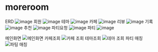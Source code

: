 # moreroom
ERD
![image](https://github.com/user-attachments/assets/5f90c124-32f3-4c3f-9a6e-373b850064c1)
회원
![image](https://github.com/user-attachments/assets/cfbc7934-37a9-48a1-b3c3-19861a3a200e)
테마
![image](https://github.com/user-attachments/assets/13728a79-0dbf-4eae-9d41-bd07715ce303)
카페
![image](https://github.com/user-attachments/assets/6428ddd3-a84e-411c-bf9f-6769e2bad8b4)
리뷰
![image](https://github.com/user-attachments/assets/4f333894-0259-4d2d-b5d6-a8f94b49e5a1)
기록
![image](https://github.com/user-attachments/assets/30e28dc8-38a9-40fd-b453-b0f9ca67015f)
추천
![image](https://github.com/user-attachments/assets/9f4f005a-4720-4d2a-803c-9f72200d6c7d)
파티요청
![image](https://github.com/user-attachments/assets/538768d3-0727-4a15-a40b-00a7d793933c)
파티
![image](https://github.com/user-attachments/assets/fa29cfc5-82c0-41b4-865b-48c3f8076a38)

메인화면
![메인화면](https://github.com/user-attachments/assets/a63c3765-f192-4cad-98d6-3d3dbd6ac496)
카페조회
![카페 조회](https://github.com/user-attachments/assets/db6dc938-32ac-4283-8e15-6d7c06d6f25f)
테마조회
![테마 조회](https://github.com/user-attachments/assets/12a3d0af-1f02-48b6-8946-b2fd51775caf)
파티 매칭
![파팅 매칭](https://github.com/user-attachments/assets/d79b12c4-17a5-47d8-80ff-d4f21a559826)
